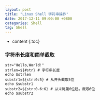 ```yaml
---
layout: post
title: "Linux Shell 字符串操作"
date: 2017-12-11 09:00:00 +0800 
categories: Shell
tag: Shell
---
```

* content
{:toc}

###  字符串长度和简单截取

```shell
str="Hello,World!"
strlen=${#str} # 字符串长度
echo $strlen
substr1=${str:0:5} # 从开头截取5位
echo $substr1
substr2=${str:0-6:6} # 从末尾第6位起，截取6位
echo $substr2
```